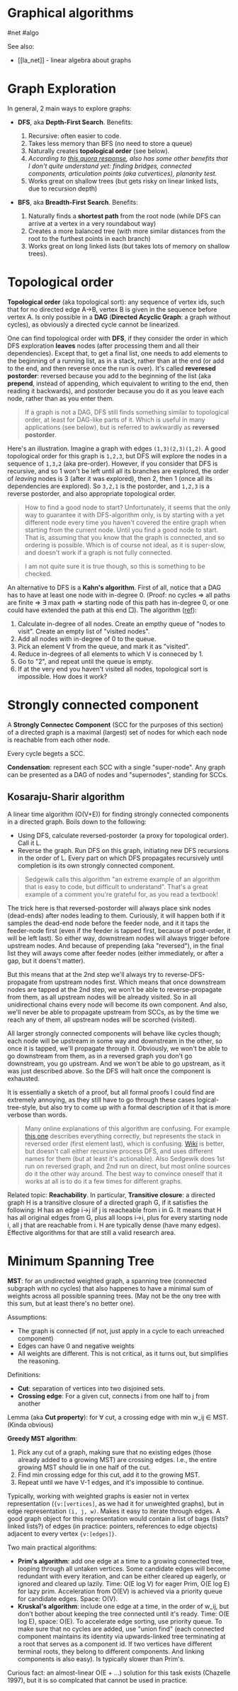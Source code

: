 # Graphical algorithms
#net #algo

See also:
* [[la_net]] - linear algebra about graphs

# Graph Exploration

In general, 2 main ways to explore graphs:
* **DFS**, aka **Depth-First Search**. Benefits:
    1. Recursive: often easier to code.
    2. Takes less memory than BFS (no need to store a queue)
    3. Naturally creates **topological order** (see below).
    4. _According to [this quora response](https://www.quora.com/What-are-the-advantages-of-using-BFS-over-DFS-or-using-DFS-over-BFS-What-are-the-applications-and-downsides-of-each), also has some other benefits that I don't quite understand yet: finding bridges, connected components, articulation points (aka cutvertices), planarity test._
    5. Works great on shallow trees (but gets risky on linear linked lists, due to recursion depth)

* **BFS**, aka **Breadth-First Search**. Benefits:
    1. Naturally finds a **shortest path** from the root node (while DFS can arrive at a vertex in a very roundabout way)
    2. Creates a more balanced tree (with more similar distances from the root to the furthest points in each branch)
    3. Works great on long linked lists (but takes lots of memory on shallow trees).

# Topological order

**Topological order** (aka topological sort): any sequence of vertex ids, such that for no directed edge A→B, vertex B is given in the sequence before vertex A. Is only possible in a **DAG** (**Directed Acyclic Graph**: a graph without  cycles), as obviously a directed cycle cannot be linearized.

One can find topological order with **DFS**, if they consider the order in which DFS exploration **leaves** nodes (after processing them and all their dependencies). Except that, to get a final list, one needs to add elements to the beginning of a running list, as in a stack, rather than at the end (or add to the end, and then reverse once the run is over). It's called **reveresed postorder**: reversed because you add to the beginning of the list (aka **prepend**, instead of appending, which equivalent to writing to the end, then reading it backwards), and postorder because you do it as you leave each node, rather than as you enter them.

> If a graph is not a DAG, DFS still finds something similar to topological order, at least for DAG-like parts of it. Which is useful in many applications (see below), but is referred to awkwardly as **reversed postorder**.

Here's an illustration. Imagine a graph with edges `(1,3)(2,3)(1,2)`. A good topological order for this graph is `1,2,3`, but DFS will explore the nodes in a sequence of `1,3,2` (aka pre-order). However, if you consider that DFS is recursive, and so 1 won't be left until all its branches are explored, the order of _leaving_ nodes is 3 (after it was explored), then 2, then 1 (once all its dependencies are explored). So `3,2,1` is the postorder, and `1,2,3` is a reverse postorder, and also appropriate topological order. 

> How to find a good node to start? Unfortunately, it seems that the only way to guarantee it with DFS-algorithm only, is by starting with a yet different node every time you haven't covered the entire graph when starting from the current node. Until you find a good node to start. That is, assuming that you know that the graph is connected, and so ordering is possible. Which is of course not ideal, as it is super-slow, and doesn't work if a graph is not fully connected.

> I am not quite sure it is true though, so this is something to be checked.

An alternative to DFS is a **Kahn's algorithm**. First of all, notice that a DAG has to have at least one node with in-degree 0. (Proof: no cycles ⇒ all paths are finite ⇒ ∃ max path ⇒ starting node of this path has in-degree 0, or one could have extended the path at this end □). The algorithm ([ref](https://www.geeksforgeeks.org/topological-sorting-indegree-based-solution/)):
1. Calculate in-degree of all nodes. Create an empthy queue of "nodes to visit". Create an empty list of "visited nodes".
2. Add all nodes with in-degree of 0 to the queue.
3. Pick an element V from the queue, and mark it as "visited".
4. Reduce in-degrees of all elements to which V is conneced by 1.
5. Go to "2", and repeat until the queue is empty.
6. If at the very end you haven't visited all nodes, topological sort is impossible.
How does it work?

# Strongly connected component

A **Strongly Connectec Component** (SCC for the purposes of this section) of a directed graph is a maximal (largest) set of nodes for which each node is reachable from each other node.

Every cycle begets a SCC.

**Condensation**: represent each SCC with a single "super-node". Any graph can be presented as a DAG of nodes and "supernodes", standing for SCCs.

## Kosaraju-Sharir algorithm
A linear time algorithm (O(V+E)) for finding strongly connected components in a directed graph. Boils down to the following:
* Using DFS, calculate reversed-postorder (a proxy for topological order). Call it L.
* Reverse the graph. Run DFS on this graph, initiating new DFS recursions in the order of L. Every part on which DFS propagates recursively until completion is its own strongly connected component.

> Sedgewik calls this algorithm "an extreme example of an algorithm that is easy to code, but difficult to understand". That's a great example of a comment you're grateful for, as you read a textbook!

The trick here is that reversed-postorder will always place sink nodes (dead-ends) after nodes leading to them. Curiously, it will happen both if it samples the dead-end node before the feeder node, and it it taps the feeder-node first (even if the feeder is tapped first, because of post-order, it will be left last). So either way, downstream nodes will always trigger before upstream nodes. And because of prepending (aka "reversed"), in the final list they will aways come after feeder nodes (either immediately, or after a gap, but it doens't matter). 

But this means that at the 2nd step we'll always try to reverse-DFS-propagate from upstream nodes first. Which means that once downstream nodes are tapped at the 2nd step, we won't be able to reverse-propagate from them, as all upstream nodes will be already visited. So in all unidirectional chains every node will become its own component. And also, we'll never be able to propagate upstream from SCCs, as by the time we reach any of them, all upstream nodes will be scorched (visited).

All larger strongly connected components will behave like cycles though; each node will be upstream in some way and downstream in the other, so once it is tapped, we'll propagate through it. Obviously, we won't be able to go downstream from them, as in a reversed graph you don't go downstream, you go upstream. And we won't be able to go upstream, as it was just described above. So the DFS will halt once the component is exhausted.

It is essentially a sketch of a proof, but all formal proofs I could find are extremely annoying, as they still have to go through these cases logical-tree-style, but also try to come up with a formal description of it that is more verbose than words.

> Many online explanations of this algorithm are confusing. For example [this one](https://www.geeksforgeeks.org/strongly-connected-components/) describes everything correctly, but represents the stack in reversed order (first element last), which is confusing. [Wiki](https://en.wikipedia.org/wiki/Kosaraju%27s_algorithm) is better, but doesn't call either recursive process DFS, and uses different names for them (but at least it's actionable). Also Sedgewik does 1st run on reversed graph, and 2nd run on direct, but most online sources do it the other way around. The best way to convince oneself that it works at all is to do it a few times for different graphs.

Related topic: **Reachability**. In particular, **Transitive closure**: a directed graph H is a transitive closure of a directed graph G, if it satisfies the following: H has an edge i→j iif j is reacheable from i in G. It means that H has all original edges from G, plus all loops i→i, plus for every starting node i, all j that are reachable from i. H are typically dense (have many edges). Effective algorithms for that are still a valid research area.

# Minimum Spanning Tree

**MST**: for an undirected weighted graph, a spanning tree (connected subgraph with no cycles) that also happenes to have a minimal sum of weights across all possible spanning trees. (May not be the ony tree with this sum, but at least there's no better one).

Assumptions:
* The graph is connected (if not, just apply in a cycle to each unreached component)
* Edges can have 0 and negative weights
* All weights are different. This is not critical, as it turns out, but simplifies the reasoning.

Definitions:
* **Cut**: separation of vertices into two disjoined sets.
* **Crossing edge**: For a given cut, connects i from one half to j from another

Lemma (aka **Cut property**): for ∀ cut, a crossing edge with min w_ij ∈ MST. (Kinda obvious)

**Greedy MST algorithm**:
1. Pick any cut of a graph, making sure that no existing edges (those already added to a growing MST) are crossing edges. I.e., the entire growing MST should lie in one half of the cut.
2. Find min crossing edge for this cut, add it to the growing MST.
3. Repeat until we have V-1 edges, and it's impossible to continue.

Typically, working with weighted graphs is easier not in vertex representation (`{v:[vertices]`, as we had it for unweighted graphs), but in edge representation `(i, j, w)`. Makes it easy to iterate through edges. A good graph object for this representation would contain a list of bags (lists? linked lists?) of edges (in practice: pointers, references to edge objects) adjacent to every vertex `{v:[edges]}`.

Two main practical algorithms:
* **Prim's algorithm**: add one edge at a time to a growing connected tree, looping through all untaken vertices. Some candidate edges will become redundant with every iteration, and can be either cleared up eagerly, or ignored and cleared up lazily. Time: O(E log V) for eager Prim, O(E log E) for lazy prim. Acceleration from O(EV) is achieved via a priority queue for candidate edges. Space: O(V).
* **Kruskal's algorithm**: include one edge at a time, in the order of w_ij, but don't bother about keeping the tree connected until it's ready. Time: O(E log E), space: O(E). To accelerate edge sorting, use priority queue. To make sure that no cycles are added, use "union find" (each connected component maintains its identity via upwards-linked tree terminating at a root that serves as a component id. If two vertices have different terminal roots, they belong to different components. And linking components is also easy). Is typically slower than Prim's. 

Curious fact: an almost-linear O(E + ...) solution for this task exists (Chazelle 1997), but it is so complcated that cannot be used in practice.